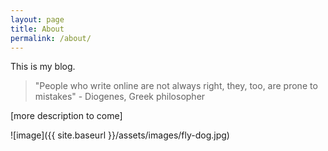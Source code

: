 ```yaml
---
layout: page
title: About
permalink: /about/
---
```


This is my blog.

> "People who write online are not always right, they, too, are prone to mistakes" - Diogenes, Greek philosopher

[more description to come]

![image]({{ site.baseurl }}/assets/images/fly-dog.jpg)
